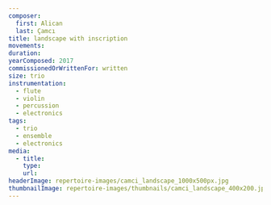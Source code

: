 ```yaml
---
composer:
  first: Alican
  last: Çamcı
title: landscape with inscription
movements:
duration:
yearComposed: 2017
commissionedOrWrittenFor: written
size: trio
instrumentation:
  - flute
  - violin
  - percussion
  - electronics
tags:
  - trio
  - ensemble
  - electronics
media:
  - title:
    type:
    url:
headerImage: repertoire-images/camci_landscape_1000x500px.jpg
thumbnailImage: repertoire-images/thumbnails/camci_landscape_400x200.jpg
---
```

